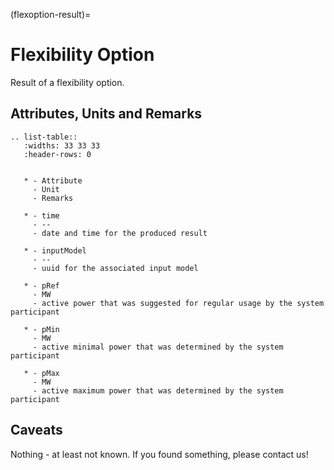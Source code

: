 (flexoption-result)=

# Flexibility Option

Result of a flexibility option.

## Attributes, Units and Remarks

```{eval-rst}
.. list-table::
   :widths: 33 33 33
   :header-rows: 0


   * - Attribute
     - Unit
     - Remarks

   * - time
     - --
     - date and time for the produced result

   * - inputModel
     - --
     - uuid for the associated input model

   * - pRef
     - MW
     - active power that was suggested for regular usage by the system participant

   * - pMin
     - MW
     - active minimal power that was determined by the system participant

   * - pMax
     - MW
     - active maximum power that was determined by the system participant

```

## Caveats

Nothing - at least not known.
If you found something, please contact us!
